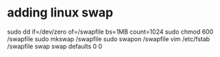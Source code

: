 # adding linux swap
sudo dd if=/dev/zero of=/swapfile bs=1MB count=1024
sudo chmod 600 /swapfile
sudo mkswap /swapfile
sudo swapon /swapfile
vim /etc/fstab
/swapfile swap swap defaults 0 0